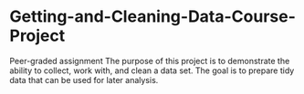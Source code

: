 # Getting-and-Cleaning-Data-Course-Project
Peer-graded assignment 
The purpose of this project is to demonstrate the ability to collect, work with, and clean a data set. The goal is to prepare tidy data that can be used for later analysis.
